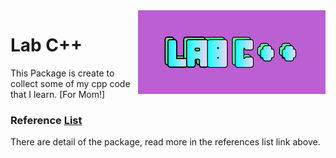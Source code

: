 <img align="right" src="./doc/cover.png" width="300">

# Lab C++
This Package is create to collect some of my cpp code that I learn. [For Mom!]

### Reference [List](./doc/)
There are detail of the package, read more in the references list link above.